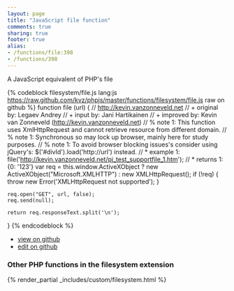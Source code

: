 ```yaml
---
layout: page
title: "JavaScript file function"
comments: true
sharing: true
footer: true
alias:
- /functions/file:398
- /functions/398
---
```

<!-- Generated by Rakefile:build -->
A JavaScript equivalent of PHP's file

{% codeblock filesystem/file.js lang:js https://raw.github.com/kvz/phpjs/master/functions/filesystem/file.js raw on github %}
function file (url) {
    // http://kevin.vanzonneveld.net
    // +   original by: Legaev Andrey
    // +      input by: Jani Hartikainen
    // +   improved by: Kevin van Zonneveld (http://kevin.vanzonneveld.net)
    // %        note 1: This function uses XmlHttpRequest and cannot retrieve resource from different domain.
    // %        note 1: Synchronous so may lock up browser, mainly here for study purposes.
    // %        note 1: To avoid browser blocking issues's consider using jQuery's: $('#divId').load('http://url') instead.
    // *     example 1: file('http://kevin.vanzonneveld.net/pj_test_supportfile_1.htm');
    // *     returns 1: {0: '123'}
    var req = this.window.ActiveXObject ? new ActiveXObject("Microsoft.XMLHTTP") : new XMLHttpRequest();
    if (!req) {
        throw new Error('XMLHttpRequest not supported');
    }

    req.open("GET", url, false);
    req.send(null);

    return req.responseText.split('\n');
}
{% endcodeblock %}

 - [view on github](https://github.com/kvz/phpjs/blob/master/functions/filesystem/file.js)
 - [edit on github](https://github.com/kvz/phpjs/edit/master/functions/filesystem/file.js)

### Other PHP functions in the filesystem extension
{% render_partial _includes/custom/filesystem.html %}
